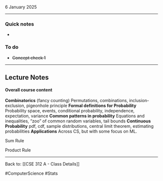 6 January 2025

---
### Quick notes
- 

### To do
- ~~Concept check 1~~

---
## Lecture Notes

#### Overall course content
**Combinatorics** (fancy counting) Permutations, combinations, inclusion-exclusion, pigeonhole principle
**Formal definitions for Probability** Probability space, events, conditional probability, independence, expectation, variance 
**Common patterns in probability** Equations and inequalities, “zoo” of common random variables, tail bounds 
**Continuous Probability** pdf, cdf, sample distributions, central limit theorem, estimating probabilities 
**Applications** Across CS, but with some focus on ML.

Sum Rule

Product Rule



---
Back to: [[CSE 312 A - Class Details]]

#ComputerScience #Stats